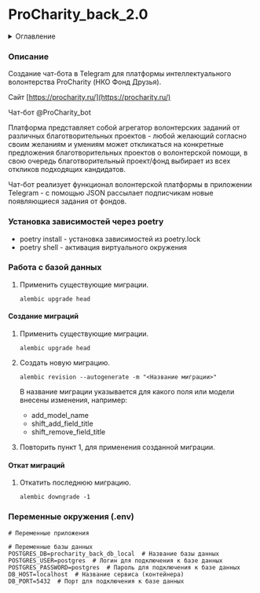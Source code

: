 # ProCharity_back_2.0

<details>
  <summary>Оглавление</summary>
  <ol>
    <li>
      <a href="#описание">Описание</a>
    </li>
    <li>
      <a href="#зависимости">Установка зависимостей через poetry</a>
    </li>
  </ol>
</details>


### Описание

Создание чат-бота в Telegram для платформы интеллектуального волонтерства ProCharity (НКО Фонд Друзья).

Сайт [https://procharity.ru/](https://procharity.ru/)

Чат-бот @ProCharity_bot

Платформа представляет собой агрегатор волонтерских заданий от различных благотворительных проектов - любой желающий согласно своим желаниям и умениям может откликаться на конкретные предложения благотворительных проектов о волонтерской помощи, в свою  очередь благотворительный проект/фонд выбирает из всех откликов подходящих кандидатов. 

Чат-бот реализует функционал волонтерской платформы в приложении Telegram - с помощью JSON рассылает подписчикам новые появляющиеся задания от фондов.



### Установка зависимостей через poetry

- poetry install - установка зависимостей из poetry.lock
- poetry shell - активация виртуального окружения

### Работа с базой данных

1. Применить существующие миграции.

    ```shell
    alembic upgrade head
    ```

#### Создание миграций

1. Применить существующие миграции.

    ```shell
    alembic upgrade head
    ```

2. Создать новую миграцию.

    ```shell
    alembic revision --autogenerate -m "<Название миграции>"
    ```

    В название миграции указывается
    для какого поля или модели внесены изменения, например:

    * add_model_name
    * shift_add_field_title
    * shift_remove_field_title

3. Повторить пункт 1, для применения созданной миграции.

#### Откат миграций

1. Откатить последнюю миграцию.

    ```shell
    alembic downgrade -1
    ```


### Переменные окружения (.env)

```dotenv
# Переменные приложения

# Переменные базы данных
POSTGRES_DB=procharity_back_db_local  # Название базы данных
POSTGRES_USER=postgres  # Логин для подключения к базе данных
POSTGRES_PASSWORD=postgres  # Пароль для подключения к базе данных
DB_HOST=localhost  # Название сервиса (контейнера)
DB_PORT=5432  # Порт для подключения к базе данных
```